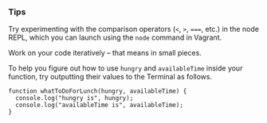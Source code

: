 ### Tips

Try experimenting with the comparison operators (`<`, `>`, `===`, etc.) in the node REPL, which you can launch using the `node` command in Vagrant.

Work on your code iteratively – that means in small pieces. 

To help you figure out how to use `hungry` and `availableTime` inside your function, try outputting their values to the Terminal as follows.

```javacript
function whatToDoForLunch(hungry, availableTime) {
  console.log("hungry is", hungry);
  console.log("availableTime is", availableTime);
}
```